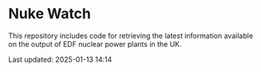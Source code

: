 # Nuke Watch

This repository includes code for retrieving the latest information available on the output of EDF nuclear power plants in the UK.

Last updated: 2025-01-13 14:14